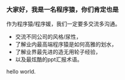 ### 大家好，我是一名程序猿，你们肯定也是
作为程序猿/程序媛，我们一定要多交流多沟通。

* 交流不同公司的风格/尿性，
* 了解业内最高端程序猿是如何高雅的划水，
* 了解业界最先进的造无用轮子经验，
* 以及最炫酷的ppt汇报术语。

hello world.

